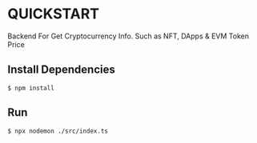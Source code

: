 # QUICKSTART

Backend For Get Cryptocurrency Info. Such as NFT, DApps & EVM Token Price


## Install Dependencies
```
$ npm install
```

## Run 
```
$ npx nodemon ./src/index.ts
```


